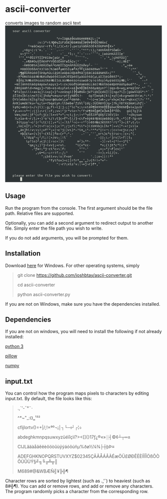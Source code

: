 # ascii-converter
converts images to random ascii text
![preview](ascii.png)
## Usage
Run the program from the console. The first argument should be the file path. Relative files are supported.

Optionally, you can add a second argument to redirect output to another file. Simply enter the file path you wish to write.

If you do not add arguments, you will be prompted for them.

## Installation
Download [here](http://sourdu.de/windows-ascii-converter.zip) for Windows. For other operating systems, simply
> git clone https://github.com/joshbtay/ascii-converter.git
> 
> cd ascii-converter
> 
> python ascii-converter.py


If you are not on Windows, make sure you have the dependencies installed.

## Dependencies
If you are not on windows, you will need to install the following if not already installed:

[python 3](https://www.python.org/downloads/)

[pillow](https://pillow.readthedocs.io/en/stable/installation.html)

[numpy](https://numpy.org/install/)

## input.txt
You can control how the program maps pixels to characters by editing input.txt. By default, the file looks like this:

>.,`'-¯°¨·
>
>^*~"_:¤‗¹³²
>
>cfijlortv()=+|/;!×ªº¬¡│┐└─ı┘┌¦÷
>
>abdeghkmnpqsuwxyzüéïîçìí?><[]{}17ƒ¿®«»░┤©¢┴┬═±
>
>CIJLâäàåãêëèôöòûùÿýáóõúñµ%ðø½¼¾├┼þÞ≡
>
>ADEFGHKNOPQRSTUVXYZ$02345ÇÄÃÅÁÂÀÉæÖÜ£ØÐÊËÈÍÌÎÏÓßÔÒÕÚÛÙÝ§╝╗╚╔╩╦║
>
>M689#@&WBÆÑ╣¥╠╬¶

Character rows are sorted by lightest (such as .,'`) to heaviest (such as 8#╬¶). You can add or remove rows, and add or remove any characters. The program randomly picks a character from the corresponding row.
